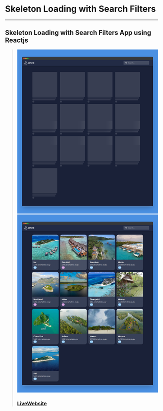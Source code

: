 # Skeleton Loading with Search Filters
---
Skeleton Loading with Search Filters App using Reactjs
---
> ![Website](public/images/screenshotapp.png)
> ![Website](public/images/screenshotapp2.png)
> ### [LiveWebsite]()
